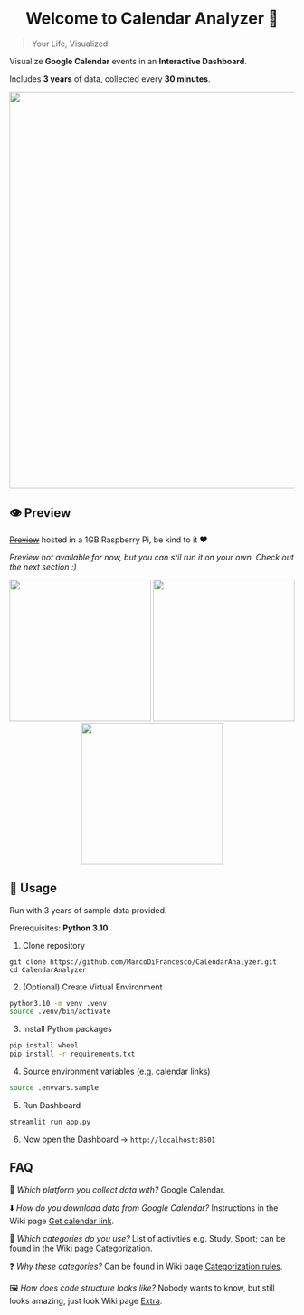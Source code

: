 <h1 align="center">Welcome to Calendar Analyzer 👋</h1>

> Your Life, Visualized.

Visualize **Google Calendar** events in an **Interactive Dashboard**.

Includes **3 years** of data, collected every **30 minutes**.

<p align="center">
<!-- <kbd> -->
<img src="img/calendar-to-streamlit.png" width=700>
<!-- </kbd> -->
</p>

<!-- ![img/calendar-to-streamlit.png](img/calendar-to-streamlit.png) -->

## 👁️ Preview

[~~Preview~~](http://raspberry.gleeze.com:8501) hosted in a 1GB Raspberry Pi, be kind to it ❤️

_Preview not available for now, but you can stil run it on your own. Check out the next section :)_

<p align="center">
<kbd><img src='img/preview1.png' width=250 /></kbd>
<!-- <kbd><img src='img/preview2.png' width=250 /></kbd> -->
<kbd><img src='img/preview3.png' width=250 /></kbd>
<!-- <kbd><img src='img/preview4.png' width=250 /></kbd> -->
<!-- <kbd><img src='img/preview5.png' width=250 /></kbd> -->
<kbd><img src='img/preview6.png' width=250 /></kbd>
</p>

<p align="center">
</p>

## 🚀 Usage

Run with 3 years of sample data provided.

Prerequisites: **Python 3.10**

1. Clone repository

```
git clone https://github.com/MarcoDiFrancesco/CalendarAnalyzer.git
cd CalendarAnalyzer
```

2. (Optional) Create Virtual Environment

```sh
python3.10 -m venv .venv
source .venv/bin/activate
```

3. Install Python packages

```sh
pip install wheel
pip install -r requirements.txt
```

4. Source environment variables (e.g. calendar links)

```sh
source .envvars.sample
```

5. Run Dashboard

```sh
streamlit run app.py
```

6. Now open the Dashboard → `http://localhost:8501`

## FAQ

🚉 _Which platform you collect data with?_ Google Calendar.

⬇️ _How do you download data from Google Calendar?_ Instructions in the Wiki page [Get calendar link](https://github.com/MarcoDiFrancesco/CalendarAnalyzer/wiki/Get-calendar-link).

📜 _Which categories do you use?_ List of activities e.g. Study, Sport; can be found in the Wiki page [Categorization](https://github.com/MarcoDiFrancesco/CalendarAnalyzer/wiki/Categories).

❓ _Why these categories?_ Can be found in Wiki page [Categorization rules](https://github.com/MarcoDiFrancesco/CalendarAnalyzer/wiki/Categorization-rules).

🖼️ _How does code structure looks like?_ Nobody wants to know, but still looks amazing, just look Wiki page [Extra](https://github.com/MarcoDiFrancesco/CalendarAnalyzer/wiki/Extra).
